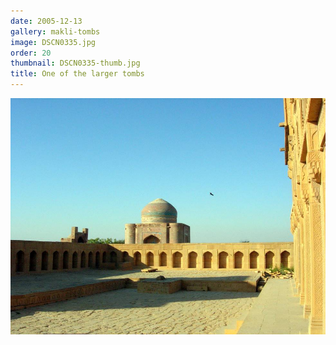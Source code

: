 ```yaml
---
date: 2005-12-13
gallery: makli-tombs
image: DSCN0335.jpg
order: 20
thumbnail: DSCN0335-thumb.jpg
title: One of the larger tombs
---
```


![One of the larger tombs](./DSCN0335.jpg)